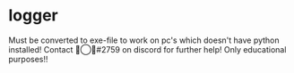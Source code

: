 # logger
Must be converted to exe-file to work on pc's which doesn't have python installed!
Contact ⃟⃝⃟#2759 on discord for further help!
Only educational purposes!!
